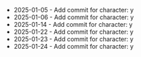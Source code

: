 - 2025-01-05 - Add commit for character: y
- 2025-01-06 - Add commit for character: y
- 2025-01-14 - Add commit for character: y
- 2025-01-22 - Add commit for character: y
- 2025-01-23 - Add commit for character: y
- 2025-01-24 - Add commit for character: y
